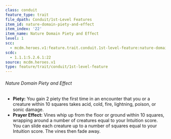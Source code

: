 ```yaml
---
class: conduit
feature_type: trait
file_dpath: Conduit/1st-Level Features
item_id: nature-domain-piety-and-effect
item_index: '22'
item_name: Nature Domain Piety and Effect
level: 1
scc:
  - mcdm.heroes.v1:feature.trait.conduit.1st-level-feature:nature-domain-piety-and-effect
scdc:
  - 1.1.1:5.2.6.1:22
source: mcdm.heroes.v1
type: feature/trait/conduit/1st-level-feature
---
```


###### Nature Domain Piety and Effect

- **Piety:** You gain 2 piety the first time in an encounter that you or a creature within 10 squares takes acid, cold, fire, lightning, poison, or sonic damage.
- **Prayer Effect:** Vines whip up from the floor or ground within 10 squares, wrapping around a number of creatures equal to your Intuition score. You can slide each creature up to a number of squares equal to your Intuition score. The vines then fade away.
